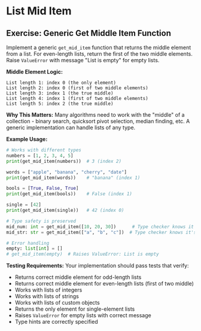 # List Mid Item

## Exercise: Generic Get Middle Item Function

Implement a generic `get_mid_item` function that returns the middle element from a list. For even-length lists, return the first of the two middle elements. Raise `ValueError` with message "List is empty" for empty lists.

**Middle Element Logic:**
```
List length 1: index 0 (the only element)
List length 2: index 0 (first of two middle elements)
List length 3: index 1 (the true middle)
List length 4: index 1 (first of two middle elements)
List length 5: index 2 (the true middle)
```

**Why This Matters:**
Many algorithms need to work with the "middle" of a collection - binary search, quicksort pivot selection, median finding, etc. A generic implementation can handle lists of any type.

**Example Usage:**
```python
# Works with different types
numbers = [1, 2, 3, 4, 5]
print(get_mid_item(numbers))  # 3 (index 2)

words = ["apple", "banana", "cherry", "date"]
print(get_mid_item(words))    # "banana" (index 1)

bools = [True, False, True]
print(get_mid_item(bools))    # False (index 1)

single = [42]
print(get_mid_item(single))   # 42 (index 0)

# Type safety is preserved
mid_num: int = get_mid_item([10, 20, 30])      # Type checker knows it's int
mid_str: str = get_mid_item(["a", "b", "c"])  # Type checker knows it's str

# Error handling
empty: list[int] = []
# get_mid_item(empty)  # Raises ValueError: List is empty
```

**Testing Requirements:**
Your implementation should pass tests that verify:
- Returns correct middle element for odd-length lists
- Returns correct middle element for even-length lists (first of two middle)
- Works with lists of integers
- Works with lists of strings
- Works with lists of custom objects
- Returns the only element for single-element lists
- Raises `ValueError` for empty lists with correct message
- Type hints are correctly specified
